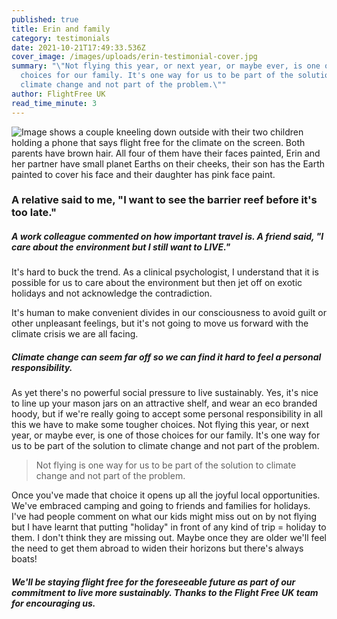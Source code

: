 ```yaml
---
published: true
title: Erin and family
category: testimonials
date: 2021-10-21T17:49:33.536Z
cover_image: /images/uploads/erin-testimonial-cover.jpg
summary: "\"Not flying this year, or next year, or maybe ever, is one of those
  choices for our family. It's one way for us to be part of the solution to
  climate change and not part of the problem.\""
author: FlightFree UK
read_time_minute: 3
---
```

![Image shows a couple kneeling down outside with their two children holding a phone that says flight free for the climate on the screen. Both parents have brown hair. All four of them have their faces painted, Erin and her partner have small planet Earths on their cheeks, their son has the Earth painted to cover his face and their daughter has pink face paint.](/images/uploads/erin-statement.jpg)

### A relative said to me, "I want to see the barrier reef before it's too late." 

##### A work colleague commented on how important travel is. A friend said, "I care about the environment but I still want to LIVE." 

It's hard to buck the trend. As a clinical psychologist, I understand that it is possible for us to care about the environment but then jet off on exotic holidays and not acknowledge the contradiction. 

It's human to make convenient divides in our consciousness to avoid guilt or other unpleasant feelings, but it's not going to move us forward with the climate crisis we are all facing.

##### Climate change can seem far off so we can find it hard to feel a personal responsibility.

As yet there's no powerful social pressure to live sustainably. Yes, it's nice to line up your mason jars on an attractive shelf, and wear an eco branded hoody, but if we're really going to accept some personal responsibility in all this we have to make some tougher choices. Not flying this year, or next year, or maybe ever, is one of those choices for our family. It's one way for us to be part of the solution to climate change and not part of the problem.

> Not flying is one way for us to be part of the solution to climate change and not part of the problem.

Once you've made that choice it opens up all the joyful local opportunities. We've embraced camping and going to friends and families for holidays. I've had people comment on what our kids might miss out on by not flying but I have learnt that putting "holiday" in front of any kind of trip = holiday to them. I don't think they are missing out. Maybe once they are older we'll feel the need to get them abroad to widen their horizons but there's always boats! 

##### We'll be staying flight free for the foreseeable future as part of our commitment to live more sustainably. Thanks to the Flight Free UK team for encouraging us.